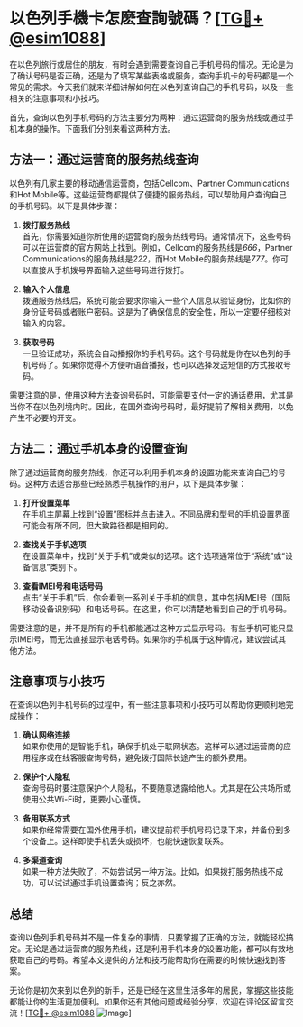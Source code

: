 # 以色列手機卡怎麽查詢號碼？[[TG💪+ @esim1088](https://t.me/s/esim1088)]

在以色列旅行或居住的朋友，有时会遇到需要查询自己手机号码的情况。无论是为了确认号码是否正确，还是为了填写某些表格或服务，查询手机卡的号码都是一个常见的需求。今天我们就来详细讲解如何在以色列查询自己的手机号码，以及一些相关的注意事项和小技巧。

首先，查询以色列手机号码的方法主要分为两种：通过运营商的服务热线或通过手机本身的操作。下面我们分别来看这两种方法。

## 方法一：通过运营商的服务热线查询

以色列有几家主要的移动通信运营商，包括Cellcom、Partner Communications和Hot Mobile等。这些运营商都提供了便捷的服务热线，可以帮助用户查询自己的手机号码。以下是具体步骤：

1. **拨打服务热线**  
   首先，你需要知道你所使用的运营商的服务热线号码。通常情况下，这些号码可以在运营商的官方网站上找到。例如，Cellcom的服务热线是*666*，Partner Communications的服务热线是*222*，而Hot Mobile的服务热线是*777*。你可以直接从手机拨号界面输入这些号码进行拨打。

2. **输入个人信息**  
   拨通服务热线后，系统可能会要求你输入一些个人信息以验证身份，比如你的身份证号码或者账户密码。这是为了确保信息的安全性，所以一定要仔细核对输入的内容。

3. **获取号码**  
   一旦验证成功，系统会自动播报你的手机号码。这个号码就是你在以色列的手机号码了。如果你觉得不方便听语音播报，也可以选择发送短信的方式接收号码。

需要注意的是，使用这种方法查询号码时，可能需要支付一定的通话费用，尤其是当你不在以色列境内时。因此，在国外查询号码时，最好提前了解相关费用，以免产生不必要的开支。

## 方法二：通过手机本身的设置查询

除了通过运营商的服务热线，你还可以利用手机本身的设置功能来查询自己的号码。这种方法适合那些已经熟悉手机操作的用户，以下是具体步骤：

1. **打开设置菜单**  
   在手机主屏幕上找到“设置”图标并点击进入。不同品牌和型号的手机设置界面可能会有所不同，但大致路径都是相同的。

2. **查找关于手机选项**  
   在设置菜单中，找到“关于手机”或类似的选项。这个选项通常位于“系统”或“设备信息”类别下。

3. **查看IMEI号和电话号码**  
   点击“关于手机”后，你会看到一系列关于手机的信息，其中包括IMEI号（国际移动设备识别码）和电话号码。在这里，你可以清楚地看到自己的手机号码。

需要注意的是，并不是所有的手机都能通过这种方式显示号码。有些手机可能只显示IMEI号，而无法直接显示电话号码。如果你的手机属于这种情况，建议尝试其他方法。

## 注意事项与小技巧

在查询以色列手机号码的过程中，有一些注意事项和小技巧可以帮助你更顺利地完成操作：

1. **确认网络连接**  
   如果你使用的是智能手机，确保手机处于联网状态。这样可以通过运营商的应用程序或在线客服查询号码，避免拨打国际长途产生的额外费用。

2. **保护个人隐私**  
   查询号码时要注意保护个人隐私，不要随意透露给他人。尤其是在公共场所或使用公共Wi-Fi时，更要小心谨慎。

3. **备用联系方式**  
   如果你经常需要在国外使用手机，建议提前将手机号码记录下来，并备份到多个设备上。这样即使手机丢失或损坏，也能快速恢复联系。

4. **多渠道查询**  
   如果一种方法失败了，不妨尝试另一种方法。比如，如果拨打服务热线不成功，可以试试通过手机设置查询；反之亦然。

## 总结

查询以色列手机号码并不是一件复杂的事情，只要掌握了正确的方法，就能轻松搞定。无论是通过运营商的服务热线，还是利用手机本身的设置功能，都可以有效地获取自己的号码。希望本文提供的方法和技巧能帮助你在需要的时候快速找到答案。

无论你是初次来到以色列的新手，还是已经在这里生活多年的居民，掌握这些技能都能让你的生活更加便利。如果你还有其他问题或经验分享，欢迎在评论区留言交流！[[TG💪+ @esim1088](https://t.me/s/esim1088) ![Image](https://i.postimg.cc/4NQfJmqS/Snipaste-2025-05-13-00-14-12.png)]